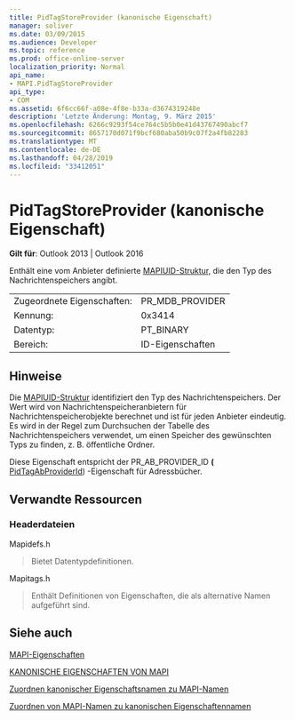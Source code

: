 ```yaml
---
title: PidTagStoreProvider (kanonische Eigenschaft)
manager: soliver
ms.date: 03/09/2015
ms.audience: Developer
ms.topic: reference
ms.prod: office-online-server
localization_priority: Normal
api_name:
- MAPI.PidTagStoreProvider
api_type:
- COM
ms.assetid: 6f6cc66f-a08e-4f8e-b33a-d3674319248e
description: 'Letzte Änderung: Montag, 9. März 2015'
ms.openlocfilehash: 6266c9293f54ce764c5b5b0e41d43767490abcf7
ms.sourcegitcommit: 8657170d071f9bcf680aba50b9c07f2a4fb82283
ms.translationtype: MT
ms.contentlocale: de-DE
ms.lasthandoff: 04/28/2019
ms.locfileid: "33412051"
---
```

# <a name="pidtagstoreprovider-canonical-property"></a>PidTagStoreProvider (kanonische Eigenschaft)

  
  
**Gilt für**: Outlook 2013 | Outlook 2016 
  
Enthält eine vom Anbieter definierte [MAPIUID-Struktur,](mapiuid.md) die den Typ des Nachrichtenspeichers angibt. 
  
|||
|:-----|:-----|
|Zugeordnete Eigenschaften:  <br/> |PR_MDB_PROVIDER  <br/> |
|Kennung:  <br/> |0x3414  <br/> |
|Datentyp:  <br/> |PT_BINARY  <br/> |
|Bereich:  <br/> |ID-Eigenschaften  <br/> |
   
## <a name="remarks"></a>Hinweise

Die [MAPIUID-Struktur](mapiuid.md) identifiziert den Typ des Nachrichtenspeichers. Der Wert wird von Nachrichtenspeicheranbietern für Nachrichtenspeicherobjekte berechnet und ist für jeden Anbieter eindeutig. Es wird in der Regel zum Durchsuchen der Tabelle des Nachrichtenspeichers verwendet, um einen Speicher des gewünschten Typs zu finden, z. B. öffentliche Ordner. 
  
Diese Eigenschaft entspricht der PR_AB_PROVIDER_ID **(** [PidTagAbProviderId](pidtagabproviderid-canonical-property.md)) -Eigenschaft für Adressbücher. 
  
## <a name="related-resources"></a>Verwandte Ressourcen

### <a name="header-files"></a>Headerdateien

Mapidefs.h
  
> Bietet Datentypdefinitionen.
    
Mapitags.h
  
> Enthält Definitionen von Eigenschaften, die als alternative Namen aufgeführt sind.
    
## <a name="see-also"></a>Siehe auch



[MAPI-Eigenschaften](mapi-properties.md)
  
[KANONISCHE EIGENSCHAFTEN VON MAPI](mapi-canonical-properties.md)
  
[Zuordnen kanonischer Eigenschaftsnamen zu MAPI-Namen](mapping-canonical-property-names-to-mapi-names.md)
  
[Zuordnen von MAPI-Namen zu kanonischen Eigenschaftennamen](mapping-mapi-names-to-canonical-property-names.md)

